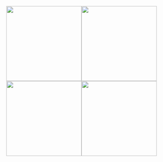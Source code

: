 <img src="https://www.asianstudies.org/wp-content/uploads/ag-obj-112686-001-pub-large-1024x746.jpg" width="200" height="200"><img src="https://www.asianstudies.org/wp-content/uploads/gold-buddhist-1024x599.png" width="200" height="200">
<img src="https://upload.wikimedia.org/wikipedia/commons/1/15/ShaveyZion1.jpg" width="200" height="200"><img src="https://upload.wikimedia.org/wikipedia/commons/4/47/Chromesun_4_uktenas_design.jpg" width="200" height="200">

